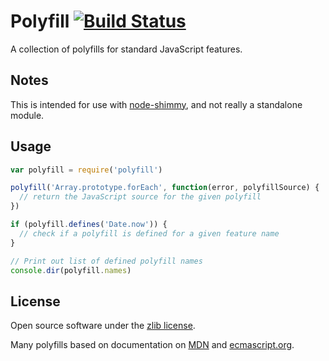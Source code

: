 Polyfill [![Build Status](https://travis-ci.org/marcello3d/polyfill.png)](https://travis-ci.org/marcello3d/polyfill)
==================
A collection of polyfills for standard JavaScript features.

Notes
-----

This is intended for use with [node-shimmy](https://github.com/marcello3d/node-shimmy), and not really a standalone 
module.

Usage
-----

```js
var polyfill = require('polyfill')

polyfill('Array.prototype.forEach', function(error, polyfillSource) {
  // return the JavaScript source for the given polyfill
})

if (polyfill.defines('Date.now')) {
  // check if a polyfill is defined for a given feature name
}

// Print out list of defined polyfill names
console.dir(polyfill.names)
```



License
-------
Open source software under the [zlib license](LICENSE).

Many polyfills based on documentation on [MDN](https://developer.mozilla.org/en-US/docs/JavaScript/Reference) and
[ecmascript.org](http://wiki.ecmascript.org/doku.php).